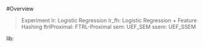 #Overview
> Experiment
> lr: Logistic Regression
> lr_fh: Logistic Regression + Feature Hashing
> ftrlProximal: FTRL-Proximal
> sem: UEF_SEM
> ssem: UEF_SSEM

lib: 
